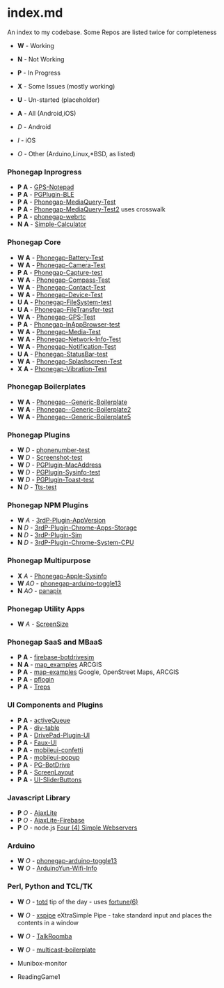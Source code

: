# index.md
An index to my codebase. Some Repos are listed twice for completeness

* **W** - Working
* **N** - Not Working
* **P** - In Progress
* **X** - Some Issues (mostly working)
* **U** - Un-started (placeholder)

* **A** - All (Android,iOS)
* *D* - Android
* *I* - iOS
* *O* - Other (Arduino,Linux,*BSD, as listed)

### Phonegap Inprogress ###
* **P** **A** - [GPS-Notepad](https://github.com/jessemonroy650/GPS-Notepad)
* **P** **A** - [PGPlugin-BLE](https://github.com/jessemonroy650/PGPlugin-BLE)
* **P** **A** - [Phonegap-MediaQuery-Test](https://github.com/jessemonroy650/Phonegap-MediaQuery-Test)
* **P** **A** - [Phonegap-MediaQuery-Test2](https://github.com/jessemonroy650/Phonegap-MediaQuery-Test2) uses crosswalk
* **P** **A** - [phonegap-webrtc](https://github.com/jessemonroy650/phonegap-webrtc)
* **N** **A** - [Simple-Calculator](https://github.com/jessemonroy650/Simple-Calculator)

### Phonegap Core ###
* **W** **A** - [Phonegap-Battery-Test](https://github.com/jessemonroy650/Phonegap-Battery-Test)
* **W** **A** - [Phonegap-Camera-Test](https://github.com/jessemonroy650/Phonegap-Camera-Test)
* **P** **A** - [Phonegap-Capture-test](https://github.com/jessemonroy650/Phonegap-Capture-test)
* **W** **A** - [Phonegap-Compass-Test](https://github.com/jessemonroy650/Phonegap-Compass-Test)
* **W** **A** - [Phonegap-Contact-Test](https://github.com/jessemonroy650/Phonegap-Contact-Test)
* **W** **A** - [Phonegap-Device-Test](https://github.com/jessemonroy650/Phonegap-Device-Test)
* **U** **A** - [Phonegap-FileSystem-test](https://github.com/jessemonroy650/Phonegap-FileSystem-test)
* **U** **A** - [Phonegap-FileTransfer-test](https://github.com/jessemonroy650/Phonegap-FileTransfer-test)
* **W** **A** - [Phonegap-GPS-Test](https://github.com/jessemonroy650/Phonegap-GPS-Test)
* **P** **A** - [Phonegap-InAppBrowser-test](https://github.com/jessemonroy650/Phonegap-InAppBrowser-test)
* **W** **A** - [Phonegap-Media-Test](https://github.com/jessemonroy650/Phonegap-Media-Test)
* **W** **A** - [Phonegap-Network-Info-Test](https://github.com/jessemonroy650/Phonegap-Network-Info-Test)
* **W** **A** - [Phonegap-Notification-Test](https://github.com/jessemonroy650/Phonegap-Notification-Test)
* **U** **A** - [Phonegap-StatusBar-test](https://github.com/jessemonroy650/Phonegap-StatusBar-test)
* **W** **A** - [Phonegap-Splashscreen-Test](https://github.com/jessemonroy650/Phonegap-Splashscreen-Test)
* **X** **A** - [Phonegap-Vibration-Test](https://github.com/jessemonroy650/Phonegap-Vibration-Test)

### Phonegap Boilerplates ###
* **W** **A** - [Phonegap--Generic-Boilerplate](https://github.com/jessemonroy650/Phonegap--Generic-Boilerplate)
* **W** **A** - [Phonegap--Generic-Boilerplate2](https://github.com/jessemonroy650/Phonegap--Generic-Boilerplate2)
* **W** **A** - [Phonegap--Generic-Boilerplate5](https://github.com/jessemonroy650/Phonegap--Generic-Boilerplate5)

### Phonegap Plugins ###
* **W** *D* - [phonenumber-test](https://github.com/jessemonroy650/PGPlugin-Phonenumber-test)
* **W** *D* - [Screenshot-test](https://github.com/jessemonroy650/PGPlugin-Screenshot-test)
* **W** *D* - [PGPlugin-MacAddress](https://github.com/jessemonroy650/PGPlugin-MacAddress)
* **W** *D* - [PGPlugin-Sysinfo-test](https://github.com/jessemonroy650/PGPlugin-Sysinfo-test)
* **W** *D* - [PGPlugin-Toast-test](https://github.com/jessemonroy650/PGPlugin-Toast-test)
* **N** *D* - [Tts-test](https://github.com/jessemonroy650/PGPlugin-Tts-test)

### Phonegap NPM Plugins ###
* **W** *A* - [3rdP-Plugin-AppVersion](https://github.com/jessemonroy650/3rdP-Plugin-AppVersion)
* **N** *D* - [3rdP-Plugin-Chrome-Apps-Storage](https://github.com/jessemonroy650/3rdP-Plugin-Chrome-Apps-Storage)
* **N** *D* - [3rdP-Plugin-Sim](https://github.com/jessemonroy650/3rdP-Plugin-Sim)
* **N** *D* - [3rdP-Plugin-Chrome-System-CPU](https://github.com/jessemonroy650/3rdP-Plugin-Chrome-System-CPU)

### Phonegap Multipurpose ###
* **X** *A* - [Phonegap-Apple-Sysinfo](https://github.com/jessemonroy650/Phonegap-Apple-Sysinfo)
* **W** *AO* - [phonegap-arduino-toggle13](https://github.com/jessemonroy650/phonegap-arduino-toggle13)
* **N** *AO* - [panapix](https://github.com/jessemonroy650/panapix)

### Phonegap Utility Apps ###
* **W** *A* - [ScreenSize](https://github.com/jessemonroy650/ScreenSize)

### Phonegap SaaS and MBaaS ###
* **P** **A** - [firebase-botdrivesim](https://github.com/jessemonroy650/firebase-botdrivesim)
* **N** **A** - [map_examples](https://github.com/jessemonroy650/map_examples) ARCGIS
* **P** **A** - [map-examples](https://github.com/jessemonroy650/map-examples) Google, OpenStreet Maps, ARCGIS
* **P** **A** - [pflogin](https://github.com/jessemonroy650/pflogin)
* **P** **A** - [Treps](https://github.com/jessemonroy650/Treps)

### UI Components and Plugins ###
* **P** **A** - [activeQueue](https://github.com/jessemonroy650/activeQueue)
* **P** **A** - [div-table](https://github.com/jessemonroy650/div-table)
* **P** **A** - [DrivePad-Plugin-UI](https://github.com/jessemonroy650/DrivePad-Plugin-UI)
* **P** **A** - [Faux-UI](https://github.com/jessemonroy650/Faux-UI)
* **P** **A** - [mobileui-confetti](https://github.com/jessemonroy650/mobileui-confetti)
* **P** **A** - [mobileui-popup](https://github.com/jessemonroy650/mobileui-popup)
* **P** **A** - [PG-BotDrive](https://github.com/jessemonroy650/PG-BotDrive)
* **P** **A** - [ScreenLayout](https://github.com/jessemonroy650/ScreenLayout)
* **P** **A** - [UI-SliderButtons](https://github.com/jessemonroy650/UI-SliderButtons)

### Javascript Library ###
* **P** *O* - [AjaxLite](https://github.com/jessemonroy650/AjaxLite)
* **P** *O* - [AjaxLite-Firebase](https://github.com/jessemonroy650/AjaxLite-Firebase)
* **P** *O* - node.js [Four (4) Simple Webservers](https://github.com/jessemonroy650/fourSimpleWebservers)

### Arduino ###
* **W** *O* - [phonegap-arduino-toggle13](https://github.com/jessemonroy650/phonegap-arduino-toggle13)
* **W** *O* - [ArduinoYun-Wifi-Info](https://github.com/jessemonroy650/ArduinoYun-Wifi-Info)

### Perl, Python and TCL/TK ###
* **W** *O* - [totd](https://github.com/jessemonroy650/totd) tip of the day - uses [fortune(6)](http://linux.die.net/man/6/fortune)
* **W** *O* - [xspipe](https://github.com/jessemonroy650/xspipe) eXtraSimple Pipe - take standard input and places the contents in a window
* **W** *O* - [TalkRoomba](https://github.com/jessemonroy650/TalkRoomba)
* **W** *O* - [multicast-boilerplate](https://github.com/jessemonroy650/multicast-boilerplate)

* Munibox-monitor
* ReadingGame1
